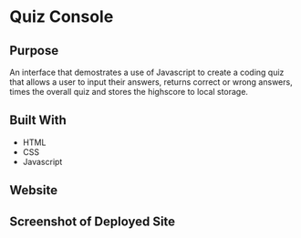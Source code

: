 # Quiz Console

## Purpose
An interface that demostrates a use of Javascript to create a coding quiz that allows a user to input their answers, returns correct or wrong answers, times the overall quiz and stores the highscore to local storage. 

## Built With
* HTML
* CSS
* Javascript

## Website

## Screenshot of Deployed Site


